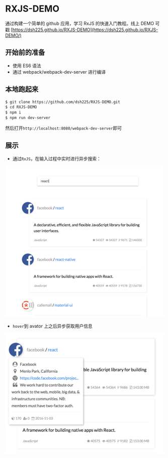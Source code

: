 # RXJS-DEMO

通过构建一个简单的 github 应用，学习 RxJS 的快速入门教程。线上 DEMO 可戳 [https://dsh225.github.io/RXJS-DEMO](https://dsh225.github.io/RXJS-DEMO/)

## 开始前的准备

- 使用 ES6 语法
- 通过 webpack/webpack-dev-server 进行编译
## 本地跑起来

```bash
$ git clone https://github.com/dsh225/RXJS-DEMO.git
$ cd RXJS-DEMO
$ npm i
$ npm run dev-server
```

然后打开`http://localhost:8080/webpack-dev-server`即可

## 展示

- 通过`RxJS`，在输入过程中实时进行异步搜索：

![search repos](./images/search_repos.png)

- `hover`到 avator 上之后异步获取用户信息

![fetch user info](./images/fetch_info.png)
